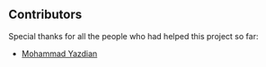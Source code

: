 ## Contributors
Special thanks for all the people who had helped this project so far:
* [Mohammad Yazdian](mailto://m.yazdian70@outlook.com)
